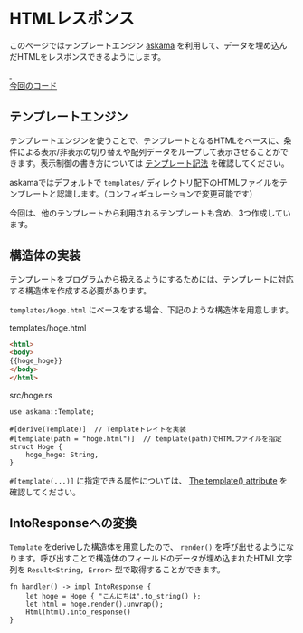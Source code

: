 # HTMLレスポンス

このページではテンプレートエンジン [askama](https://github.com/djc/askama) を利用して、データを埋め込んだHTMLをレスポンスできるようにします。

<a class="source" href="https://github.com/tkzwhr/rustwi/compare/1...2?diff=split" target="_blank" rel="noopener noreferrer">
    <div class="icon">&nbsp;</div>
    <span>今回のコード</span>
</a>

## テンプレートエンジン

テンプレートエンジンを使うことで、テンプレートとなるHTMLをベースに、条件による表示/非表示の切り替えや配列データをループして表示させることができます。表示制御の書き方については [テンプレート記法](https://djc.github.io/askama/template_syntax.html) を確認してください。

askamaではデフォルトで `templates/` ディレクトリ配下のHTMLファイルをテンプレートと認識します。（コンフィギュレーションで変更可能です）

今回は、他のテンプレートから利用されるテンプレートも含め、3つ作成しています。

## 構造体の実装

テンプレートをプログラムから扱えるようにするためには、テンプレートに対応する構造体を作成する必要があります。

`templates/hoge.html` にベースをする場合、下記のような構造体を用意します。

<div class="filename"><div>templates/hoge.html</div></div>

```html
<html>
<body>
{{hoge_hoge}}
</body>
</html>
```

<div class="filename"><div>src/hoge.rs</div></div>

```rust,ignore
use askama::Template;

#[derive(Template)]  // Templateトレイトを実装
#[template(path = "hoge.html")]  // template(path)でHTMLファイルを指定
struct Hoge {
    hoge_hoge: String,
}
```

`#[template(...)]` に指定できる属性については、 [The template() attribute](https://docs.rs/askama/latest/askama/#the-template-attribute) を確認してください。

## IntoResponseへの変換

`Template` をderiveした構造体を用意したので、 `render()` を呼び出せるようになります。呼び出すことで構造体のフィールドのデータが埋め込まれたHTML文字列を `Result<String, Error>` 型で取得することができます。

```rust,ignore
fn handler() -> impl IntoResponse {
    let hoge = Hoge { "こんにちは".to_string() };
    let html = hoge.render().unwrap();
    Html(html).into_response()
}
```
